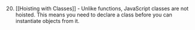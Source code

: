 20. [[Hoisting with Classes]] - Unlike functions, JavaScript classes are not hoisted. This means you need to declare a class before you can instantiate objects from it.